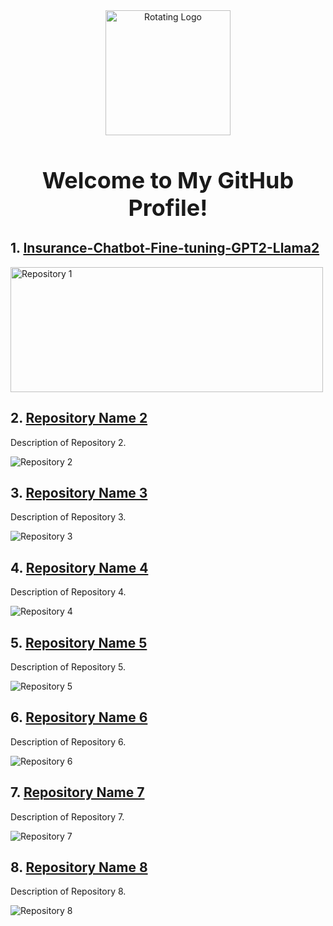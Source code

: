 <!-- Header with Rotating Logo -->
<div align="center">
    <img src="https://example.com/animated-logo.gif" alt="Rotating Logo" width="200">
    <h2 style="font-size: 36px;">Welcome to My GitHub Profile!</h2>
</div>

<!-- Pinned Repositories -->
## 1. [Insurance-Chatbot-Fine-tuning-GPT2-Llama2](https://github.com/raj-maharajwala/Insurance-Chatbot-Fine-tuning-GPT2-Llama2)

   <img src="https://github.com/raj-maharajwala/Insurance-Chatbot-Fine-tuning-GPT2-Llama2/blob/main/video/InsuranceGPT_big.gif" alt="Repository 1" width="500" height="200">

## 2. [Repository Name 2](link-to-repository-2)
   Description of Repository 2.

   ![Repository 2](repository-2-image.jpg)

## 3. [Repository Name 3](link-to-repository-3)
   Description of Repository 3.

   ![Repository 3](repository-3-image.jpg)

## 4. [Repository Name 4](link-to-repository-4)
   Description of Repository 4.

   ![Repository 4](repository-4-image.jpg)

## 5. [Repository Name 5](link-to-repository-5)
   Description of Repository 5.

   ![Repository 5](repository-5-image.jpg)

## 6. [Repository Name 6](link-to-repository-6)
   Description of Repository 6.

   ![Repository 6](repository-6-image.jpg)

## 7. [Repository Name 7](link-to-repository-7)
   Description of Repository 7.

   ![Repository 7](repository-7-image.jpg)

## 8. [Repository Name 8](link-to-repository-8)
   Description of Repository 8.

   ![Repository 8](repository-8-image.jpg)

